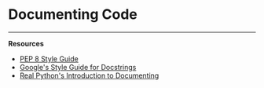 # Documenting Code

---

**Resources**

- [PEP 8 Style Guide](https://www.python.org/dev/peps/pep-0008/)
- [Google's Style Guide for Docstrings](https://github.com/google/styleguide/blob/gh-pages/pyguide.md#38-comments-and-docstrings)
- [Real Python's Introduction to Documenting](https://realpython.com/documenting-python-code/)
